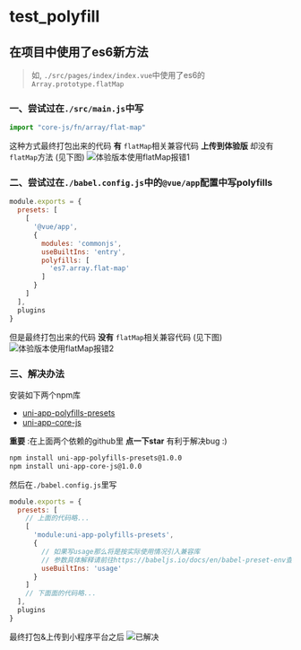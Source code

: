 # test_polyfill

## 在项目中使用了es6新方法

> 如, `./src/pages/index/index.vue`中使用了es6的`Array.prototype.flatMap`

### 一、尝试过在`./src/main.js`中写

```javascript
import "core-js/fn/array/flat-map"
```

这种方式最终打包出来的代码 __有__ `flatMap`相关兼容代码
__上传到体验版__ 却没有`flatMap`方法
(见下图)
![体验版本使用flatMap报错1](https://user-images.githubusercontent.com/27074730/62449761-760fb480-b79d-11e9-82cf-7bb487b8d21b.png)


### 二、尝试过在`./babel.config.js`中的`@vue/app`配置中写polyfills
```javascript
module.exports = {
  presets: [
    [
      '@vue/app',
      {
        modules: 'commonjs',
        useBuiltIns: 'entry',
        polyfills: [
          'es7.array.flat-map'
        ]
      }
    ]
  ],
  plugins
}
```
但是最终打包出来的代码 __没有__ `flatMap`相关兼容代码
(见下图)
![体验版本使用flatMap报错2](https://user-images.githubusercontent.com/27074730/62450187-6cd31780-b79e-11e9-9c48-03fcc1e42092.png)

### 三、解决办法

安装如下两个npm库
* [uni-app-polyfills-presets](https://www.npmjs.com/package/uni-app-polyfills-presets)
* [uni-app-core-js](https://www.npmjs.com/package/uni-app-core-js)

__重要__ :在上面两个依赖的github里 __点一下star__ 有利于解决bug :)

```bash
npm install uni-app-polyfills-presets@1.0.0
npm install uni-app-core-js@1.0.0
```

然后在`./babel.config.js`里写

```javascript
module.exports = {
  presets: [
    // 上面的代码略...
    [
      'module:uni-app-polyfills-presets',
      {
        // 如果写usage那么将是按实际使用情况引入兼容库
        // 参数具体解释请前往https://babeljs.io/docs/en/babel-preset-env查看
        useBuiltIns: 'usage'
      }
    ]
    // 下面面的代码略...
  ],
  plugins
}
```
最终打包&上传到小程序平台之后
![已解决](https://user-images.githubusercontent.com/27074730/62610193-c02b9e00-b935-11e9-824b-5bbb688cf1de.png)
